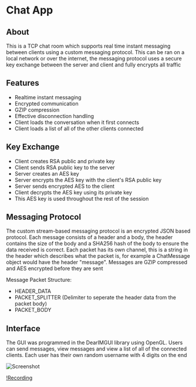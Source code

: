 
# Chat App

## About

This is a TCP chat room which supports real time instant messaging between clients using a custom messaging protocol. This can be ran on a local network or over the internet, the messaging protocol uses a secure key exchange between the server and client and fully encrypts all traffic

## Features

- Realtime instant messaging
- Encrypted communication
- GZIP compression
- Effective disconnection handling
- Client loads the conversation when it first connects
- Client loads a list of all of the other clients connected

## Key Exchange

- Client creates RSA public and private key
- Client sends RSA public key to the server
- Server creates an AES key
- Server encrypts the AES key with the client's RSA public key
- Server sends encrypted AES to the client
- Client decrypts the AES key using its private key
- This AES key is used throughout the rest of the session

## Messaging Protocol

The custom stream-based messaging protocol is an encrypted JSON based protocol. Each message consists of a header and a body, the header contains the size of the body and a SHA256 hash of the body to ensure the data received is correct. Each packet has its own channel, this is a string in the header which describes what the packet is, for example a ChatMessage object would have the header "message". Messages are GZIP compressed and AES encrypted before they are sent

Message Packet Structure:
- HEADER_DATA
- PACKET_SPLITTER (Delimiter to seperate the header data from the packet body)
- PACKET_BODY

## Interface

The GUI was programmed in the DearIMGUI library using OpenGL. Users can send messages, view messages and view a list of all of the connected clients. Each user has their own random username with 4 digits on the end

![Screenshot](https://github.com/tokyolatter04/ChatApp/assets/97055625/25bb09b7-90b8-4be2-803f-b729ff3ec1bf)

[!Recording](https://github.com/tokyolatter04/ChatApp/assets/97055625/167c2e80-1525-4816-b6d0-3e01446cf8e0)


